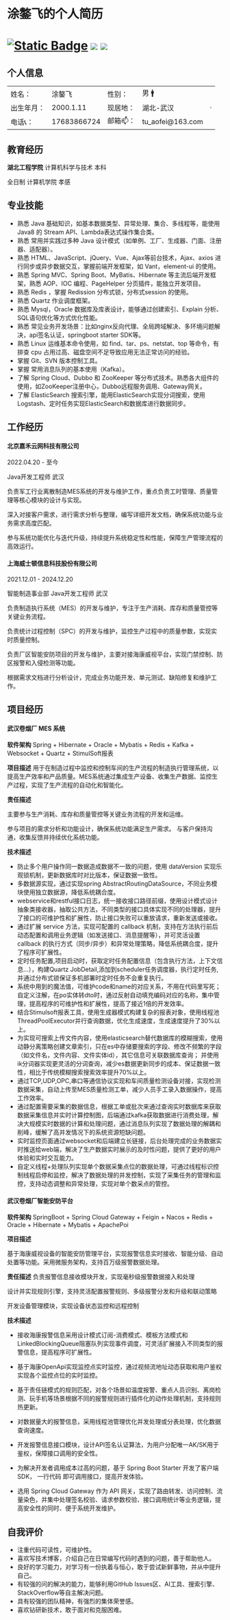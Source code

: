 # 涂鏊飞的个人简历

# [![Static Badge](https://img.shields.io/badge/1,044,342-%E6%80%BB%E8%AE%BF%E9%97%AE%E9%87%8F-blue?logo=csdn)](https://blog.csdn.net/qq_41666142) [<img src="https://img.shields.io/github/stars/731016?style=social">](https://github.com/731016) [<img src="https://img.shields.io/badge/个人网站-笔记-red">](http://xiaofei.site/)

## 个人信息

<table align="center" border="0">
<tr>
	<td>姓名：</td>
    <td>涂鏊飞</td>
	<td>性别：</td>
    <td>男 🚹</td>
	<td rowspan="5"><img style="zoom: 25%;" src="https://note-1259190304.cos.ap-chengdu.myqcloud.com/note/tuaofei_image.png"></td>
</tr>
<tr>
	<td>出生年月：</td>
    <td>2000.1.11</td>
	<td>现居地：</td>
	<td>湖北-武汉</td>
</tr>
<tr>
	<td>电话📞：</td>
    <td>17683866724</td>
	<td>邮箱📫：</td>
    <td>tu_aofei@163.com</td>
</tr>
</table>



## 教育经历

**湖北工程学院** 计算机科学与技术 本科

全日制 计算机学院 孝感

## 专业技能

- 熟悉 Java 基础知识，如基本数据类型、异常处理、集合、多线程等，能使用 Java8 的 Stream API、Lambda表达式操作集合类。
- 熟悉 常用并实践过多种 Java 设计模式（如单例、工厂、生成器、门面、注册器、适配器）。
- 熟悉 HTML、JavaScript、jQuery、Vue、Ajax等前台技术，Ajax、axios 进行同步或异步数据交互，掌握前端开发框架，如 Vant，element-ui 的使用。
- 熟悉 Spring MVC、Spring Boot、MyBatis、Hibernate 等主流后端开发框架，熟悉 AOP、IOC 编程、PageHelper 分页插件，能独立开发项目。
- 熟悉 Redis ，掌握 Redission 分布式锁，分布式session 的使用。
- 熟悉 Quartz 作业调度框架。
- 熟悉 Mysql，Oracle 数据库及库表设计，能够通过创建索引、Explain 分析、SQL语句优化等方式优化性能。
- 熟悉 常见业务开发场景：比如nginx反向代理、全局跨域解决、多环境问题解决，api签名认证，springboot starter SDK等。
- 熟悉 Linux 运维基本命令使用，如 find、tar、ps、netstat、top 等命令，有排查 cpu 占用过高、磁盘空间不足导致应用无法正常访问的经验。
- 掌握 Git、SVN 版本控制工具。
- 掌握 常用消息队列的基本使用（Kafka）。
- 了解 Spring Cloud、Dubbo 和 ZooKeeper 等分布式技术。熟悉各大组件的使用，如ZooKeeper注册中心，Dubbo远程服务调用、Gateway网关。
- 了解 ElasticSearch 搜索引擎，能用ElasticSearch实现分词搜索，使用Logstash、定时任务实现ElasticSearch和数据库进行数据同步。

## 工作经历



#### 北京嘉禾云网科技有限公司

2022.04.20 - 至今

Java开发工程师 武汉

负责军工行业离散制造MES系统的开发与维护工作，重点负责工时管理、质量管理等核心模块的设计与实现。

深入对接客户需求，进行需求分析与整理，编写详细开发文档，确保系统功能与业务需求高度匹配。

参与系统功能优化与迭代升级，持续提升系统稳定性和性能，保障生产管理流程的高效运行。

#### 上海威士顿信息科技股份有限公司

2021.12.01 - 2024.12.20

智能制造事业部 Java开发工程师 武汉



负责制造执行系统（MES）的开发与维护，专注于生产消耗、库存和质量管控等关键业务流程。

负责统计过程控制（SPC）的开发与维护，监控生产过程中的质量参数，实现实时质量控制。

负责厂区智能安防项目的开发与维护，主要对接海康威视平台，实现门禁控制、防区报警和入侵检测等功能。

根据需求文档进行分析设计，完成业务功能开发、单元测试、缺陷修复和维护工作。

## 项目经历

#### 武汉卷烟厂 MES 系统

**软件架构**
Spring + Hibernate + Oracle + Mybatis + Redis + Kafka + Websocket + Quartz + StimulSoft报表

**项目描述**
用于在制造过程中监控和控制车间的生产流程的制造执行管理系统，以提高生产效率和产品质量。MES系统通过集成生产设备、收集生产数据、监控生产过程，实现了生产流程的自动化和智能化。

**责任描述**

主要参与生产消耗、库存和质量管控等关键业务流程的开发和运维。

参与项目的需求分析和功能设计，确保系统功能满足生产需求。
与客户保持沟通，收集反馈并持续优化系统功能。

**技术描述**

+ 防止多个用户操作同一数据造成数据不一致的问题，使用 dataVersion 实现乐观锁机制，更新数据库时对比版本，保证数据一致性。
+ 多数据源实现，通过实现spring AbstractRoutingDataSource，不同业务模块使用独立数据源，降低系统耦合度。
+ webservice和restful接口日志，统一接收接口路径前缀，使用设计模式设计抽象类接收器，抽取公共方法，不同类型的接口具体实现不同的处理器，提升了接口的可维护性和扩展性，防止接口失败可以重放请求，重新发送或接收。
+ 通过扩展 service 方法，实现可配置的 callback 机制，支持在方法执行前后动态配置和调用业务逻辑（如发送接口、消息提醒等），并可灵活设置 callback 的执行方式（同步/异步）和异常处理策略，降低系统耦合度，提升了程序可扩展性。
+ 定时任务配置,项目启动时，获取定时任务配置信息（包含执行方法，上下文信息...），构建Quartz JobDetail,添加到scheduler任务调度器，执行定时任务,并通过分布式锁保证多机部署时定时任务不会重复执行。
+ 系统中用到的魔法值，可维护code和name的对应关系，不用在代码里写死；自定义注解，在po实体转dto时，通过反射自动填充编码对应的名称，集中管理，提高程序的可维护性和扩展性，提高了接近1倍的开发效率。
+ 结合Stimulsoft报表工具，使用生成器模式构建复杂的报表对象，使用线程池ThreadPoolExecutor并行查询数据，优化生成速度，生成速度提升了30%以上。
+ 为实现可搜索上传文件内容，使用elasticsearch替代数据库的模糊搜索，使用动静分离策略创建文章索引，只在es中存储要搜索的字段、修改不频繁的字段（如文件名，文件内容、文件实体id），其它信息可关联数据库查询；
  并使用ik分词器实现更灵活的分词查询，减少es数据更新同步的成本、保证数据一致性，相比于传统模糊搜索搜索效率提升70%以上。
+ 通过TCP,UDP,OPC,串口等通信协议实现和车间质量检测设备对接，实现检测数据采集，自动上传至MES质量检测工单，减少人员手工录入数据操作，提高工作效率。
+ 通过配置需要采集的数据信息，根据工单或批次来通过查询实时数据库来获取数据采集信息并实时计算控制图，后端通过kafka获取数据进行消费处理，解决大规模实时数据的计算和处理问题，通过消息队列实现了数据处理的解耦和削峰，缓解了高并发情况下的系统资源短缺问题。
+ 实时监控页面通过websocket和后端建立长链接，后台处理完成的业务数据实时推送给web端，解决了生产数据实时展示的及时性问题，提供了更好的用户体验和实时交互能力。
+ 自定义线程+处理队列实现单个数据采集点位的数据处理，可通过线程标识控制线程启停和监控，解决了数据处理的并发控制，实现了采集任务的管理和监控，支持动态调整和异常处理，实现对单个数采点的管控。

#### **武汉卷烟厂智能安防平台**

**软件架构**
SpringBoot + Spring Cloud Gateway + Feigin + Nacos + Redis + Oracle + Hibernate + Mybatis + ApachePoi

**项目描述**

基于海康威视设备的智能安防管理平台，实现报警信息实时接收、智能分级、自动处置等功能。采用微服务架构，支持百万级报警数据处理。

**责任描述**
负责报警信息接收模块开发，实现毫秒级报警数据接入和处理

设计并实现规则引擎，支持灵活配置报警规则、多级报警分发和升级和联动策略

开发设备管理模块，实现设备状态监控和远程控制

**技术描述**

+ 接收海康报警信息采用设计模式订阅-消费模式、模板方法模式和LinkedBlockingQueue阻塞队列实现事件调度，可灵活扩展接入不同类型的报警信息，提高程序可扩展性。

+ 基于海康OpenApi实现监控点实时监控，通过视频流地址动态获取和用户鉴权实现各个监控点位的实时监控。

+ 基于责任链模式的规则匹配，对各个场景如温度报警、重点人员识别、离岗检测、玩手机等场景根据不同的报警规则进行插件化的动作处理机制，支持规则热更新。

+ 对数据量大的报警信息，采用线程池管理优化并发处理或分表处理，优化数据查询速度。

+ 开发报警信息接口模块，设计API签名认证算法，为用户分配唯一AK/SK用于鉴权，保障接口调用的安全性。

+ 为解决开发者调用成本过高的问题，基于 Spring Boot Starter 开发了客户端 SDK， 一行代码 即可调用接口，提高开发体验。

+ 选用 Spring Cloud Gateway 作为 API 网关，实现了路由转发、访问控制、流量染色，并集中处理签名校验、请求参数校验、接口调用统计等业务逻辑，提高安全性的同时、便于系统开发维护。


## 自我评价

- 注重代码可读性，可维护性。
- 喜欢写技术博客，介绍自己在日常编写代码时遇到的问题，善于帮助他人。
- 良好的学习能力，对学习有一份执着与恒心，敢于尝试新鲜事物，并从中提升自己。
- 有较强的问的解决的能力，能够利用GitHub Issues区、AI工具、搜索引擎、StackOverflow等自主解决问题。
- 具有较强的团队精神，有强烈的集体荣誉感。
- 喜欢钻研新技术，敢于面对和克服困难。
